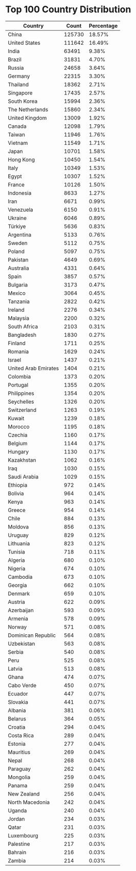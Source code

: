 # Top 100 Country Distribution
| Country | Count | Percentage |
|----|----|----|
| China | 125730 | 18.57% |
| United States | 111642 | 16.49% |
| India | 63491 | 9.38% |
| Brazil | 31831 | 4.70% |
| Russia | 24658 | 3.64% |
| Germany | 22315 | 3.30% |
| Thailand | 18362 | 2.71% |
| Singapore | 17435 | 2.57% |
| South Korea | 15994 | 2.36% |
| The Netherlands | 15860 | 2.34% |
| United Kingdom | 13009 | 1.92% |
| Canada | 12098 | 1.79% |
| Taiwan | 11946 | 1.76% |
| Vietnam | 11549 | 1.71% |
| Japan | 10701 | 1.58% |
| Hong Kong | 10450 | 1.54% |
| Italy | 10349 | 1.53% |
| Egypt | 10307 | 1.52% |
| France | 10126 | 1.50% |
| Indonesia | 8633 | 1.27% |
| Iran | 6671 | 0.99% |
| Venezuela | 6150 | 0.91% |
| Ukraine | 6046 | 0.89% |
| Türkiye | 5636 | 0.83% |
| Argentina | 5133 | 0.76% |
| Sweden | 5112 | 0.75% |
| Poland | 5097 | 0.75% |
| Pakistan | 4649 | 0.69% |
| Australia | 4331 | 0.64% |
| Spain | 3857 | 0.57% |
| Bulgaria | 3173 | 0.47% |
| Mexico | 3064 | 0.45% |
| Tanzania | 2822 | 0.42% |
| Ireland | 2276 | 0.34% |
| Malaysia | 2200 | 0.32% |
| South Africa | 2103 | 0.31% |
| Bangladesh | 1830 | 0.27% |
| Finland | 1711 | 0.25% |
| Romania | 1629 | 0.24% |
| Israel | 1437 | 0.21% |
| United Arab Emirates | 1404 | 0.21% |
| Colombia | 1373 | 0.20% |
| Portugal | 1355 | 0.20% |
| Philippines | 1354 | 0.20% |
| Seychelles | 1326 | 0.20% |
| Switzerland | 1263 | 0.19% |
| Kuwait | 1239 | 0.18% |
| Morocco | 1195 | 0.18% |
| Czechia | 1160 | 0.17% |
| Belgium | 1144 | 0.17% |
| Hungary | 1130 | 0.17% |
| Kazakhstan | 1062 | 0.16% |
| Iraq | 1030 | 0.15% |
| Saudi Arabia | 1029 | 0.15% |
| Ethiopia | 972 | 0.14% |
| Bolivia | 964 | 0.14% |
| Kenya | 963 | 0.14% |
| Greece | 954 | 0.14% |
| Chile | 884 | 0.13% |
| Moldova | 856 | 0.13% |
| Uruguay | 829 | 0.12% |
| Lithuania | 823 | 0.12% |
| Tunisia | 718 | 0.11% |
| Algeria | 680 | 0.10% |
| Nigeria | 674 | 0.10% |
| Cambodia | 673 | 0.10% |
| Georgia | 662 | 0.10% |
| Denmark | 659 | 0.10% |
| Austria | 622 | 0.09% |
| Azerbaijan | 593 | 0.09% |
| Armenia | 578 | 0.09% |
| Norway | 571 | 0.08% |
| Dominican Republic | 564 | 0.08% |
| Uzbekistan | 563 | 0.08% |
| Serbia | 540 | 0.08% |
| Peru | 525 | 0.08% |
| Latvia | 513 | 0.08% |
| Ghana | 474 | 0.07% |
| Cabo Verde | 450 | 0.07% |
| Ecuador | 447 | 0.07% |
| Slovakia | 441 | 0.07% |
| Albania | 381 | 0.06% |
| Belarus | 364 | 0.05% |
| Croatia | 294 | 0.04% |
| Costa Rica | 289 | 0.04% |
| Estonia | 277 | 0.04% |
| Mauritius | 269 | 0.04% |
| Nepal | 268 | 0.04% |
| Paraguay | 262 | 0.04% |
| Mongolia | 259 | 0.04% |
| Panama | 259 | 0.04% |
| New Zealand | 256 | 0.04% |
| North Macedonia | 242 | 0.04% |
| Uganda | 240 | 0.04% |
| Jordan | 234 | 0.03% |
| Qatar | 231 | 0.03% |
| Luxembourg | 225 | 0.03% |
| Palestine | 217 | 0.03% |
| Bahrain | 216 | 0.03% |
| Zambia | 214 | 0.03% |
